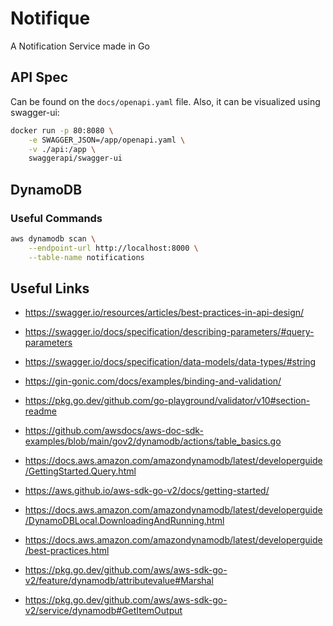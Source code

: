 # Notifique
A Notification Service made in Go


## API Spec

Can be found on the `docs/openapi.yaml` file. Also, it can be visualized using swagger-ui:

```bash
docker run -p 80:8080 \
    -e SWAGGER_JSON=/app/openapi.yaml \
    -v ./api:/app \
    swaggerapi/swagger-ui
```

## DynamoDB

### Useful Commands

```bash
aws dynamodb scan \
    --endpoint-url http://localhost:8000 \
    --table-name notifications
```

## Useful Links

* https://swagger.io/resources/articles/best-practices-in-api-design/
* https://swagger.io/docs/specification/describing-parameters/#query-parameters
* https://swagger.io/docs/specification/data-models/data-types/#string
* https://gin-gonic.com/docs/examples/binding-and-validation/
* https://pkg.go.dev/github.com/go-playground/validator/v10#section-readme

* https://github.com/awsdocs/aws-doc-sdk-examples/blob/main/gov2/dynamodb/actions/table_basics.go
* https://docs.aws.amazon.com/amazondynamodb/latest/developerguide/GettingStarted.Query.html
* https://aws.github.io/aws-sdk-go-v2/docs/getting-started/
* https://docs.aws.amazon.com/amazondynamodb/latest/developerguide/DynamoDBLocal.DownloadingAndRunning.html
* https://docs.aws.amazon.com/amazondynamodb/latest/developerguide/best-practices.html
* https://pkg.go.dev/github.com/aws/aws-sdk-go-v2/feature/dynamodb/attributevalue#Marshal
* https://pkg.go.dev/github.com/aws/aws-sdk-go-v2/service/dynamodb#GetItemOutput
